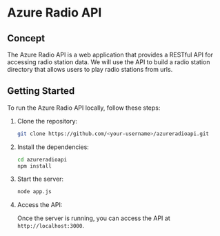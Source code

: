 # Azure Radio API

## Concept

The Azure Radio API is a web application that provides a RESTful API for accessing radio station data. We will use the API to build a radio station directory that allows users to play radio stations from urls. 

## Getting Started

To run the Azure Radio API locally, follow these steps:

1. Clone the repository:

    ```bash
    git clone https://github.com/<your-username>/azureradioapi.git
    ```

2. Install the dependencies:

    ```bash
    cd azureradioapi
    npm install
    ```

4. Start the server:

    ```bash
    node app.js
    ```

5. Access the API:

    Once the server is running, you can access the API at `http://localhost:3000`.